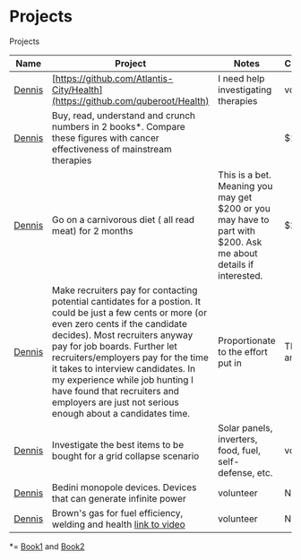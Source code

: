 # Projects
Projects

Name | Project | Notes | Compensation | Arbitrator  
------ | ------------- | ------------- | ------------- | -------------
[Dennis](/People.md) | [https://github.com/Atlantis-City/Health](https://github.com/quberoot/Health) | I need help investigating therapies | volunteer | NA
[Dennis](/People.md) | Buy, read, understand and crunch numbers in 2 books*. Compare these figures with cancer effectiveness of mainstream therapies|  | $100 | Yes there will be an arbitrator.
[Dennis](/People.md) | Go on a carnivorous diet ( all read meat) for 2 months| This is a bet. Meaning you may get $200 or you may have to part with $200. Ask me about details if interested. | $200 | Yes there will be an arbitrator. 
[Dennis](/People.md) | Make recruiters pay for contacting potential cantidates for a postion. It could be just a few cents or more (or even zero cents if the candidate decides). Most recruiters anyway pay for job boards. Further let recruiters/employers pay for the time it takes to interview candidates. In my experience while job hunting I have found that recruiters and employers are just not serious enough about a candidates time. | Proportionate to the effort put in | There may be an arbitrator. 
[Dennis](/People.md) | Investigate the best items to be bought for a grid collapse scenario| Solar panels, inverters, food, fuel, self-defense, etc. | volunteer | NA
[Dennis](/People.md) | Bedini monopole devices. Devices that can generate infinite power | volunteer | NA
[Dennis](/People.md) | Brown's gas for fuel efficiency, welding and health [link to video](https://www.youtube.com/watch?v=Ie6wMouy3hI&t=137s)| volunteer | NA
  
  
  

  
*= [Book1](https://www.amazon.com/Conquering-Cancer-Pancreatic-Patients-Nutritional/dp/0982196555/ref=as_li_ss_tl?ie=UTF8&qid=1499632898&sr=8-1&keywords=conquering+cancer+nicholas+gonzalez&linkCode=sl1&tag=lilismdpc-20&linkId=27807e40d5364595255f6ac776a3510b) and [Book2](https://www.amazon.com/Conquering-Cancer-Patients-Gonzalez-Protocol/dp/099854602X/ref=as_li_ss_tl?_encoding=UTF8&qid=1499632966&sr=8-2&linkCode=sl1&tag=lilismdpc-20&linkId=0d68a2eb0145744a3fb1da2a610b3a96)
